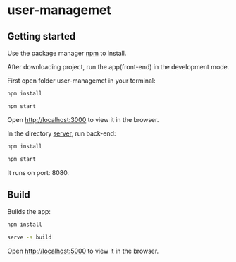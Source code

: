 # user-managemet


## Getting started

Use the package manager [npm](https://www.npmjs.com/get-npm) to install.

After downloading project, run the app(front-end) in the development mode.

First open folder user-managemet in your terminal:

```bash
npm install
```
```bash
npm start
```

Open [http://localhost:3000](http://localhost:3000) to view it in the browser.

In the directory [server](/server), run back-end:

```bash
npm install
```
```bash
npm start
```
It runs on port: 8080.

## Build

Builds the app:

```bash
npm install
```
```bash
serve -s build
```

Open [http://localhost:5000](http://localhost:5000) to view it in the browser.